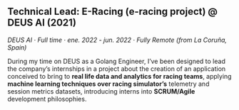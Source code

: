 ## Technical Lead: E-Racing (e-racing project) @ DEUS AI (2021)
*DEUS AI · Full time · ene. 2022 - jun. 2022 · Fully Remote (from La Coruña, Spain)*

During my time on DEUS as a Golang Engineer, I’ve been designed to lead the company’s internships in a project about the creation of an application conceived to bring to **real life data and analytics for racing teams**, applying **machine learning techniques over racing simulator’s** telemetry and session metrics datasets, introducing interns into **SCRUM/Agile** development philosophies.
